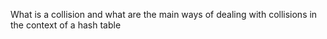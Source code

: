  What is a collision and what are the main ways of dealing with collisions in the context of a hash table
